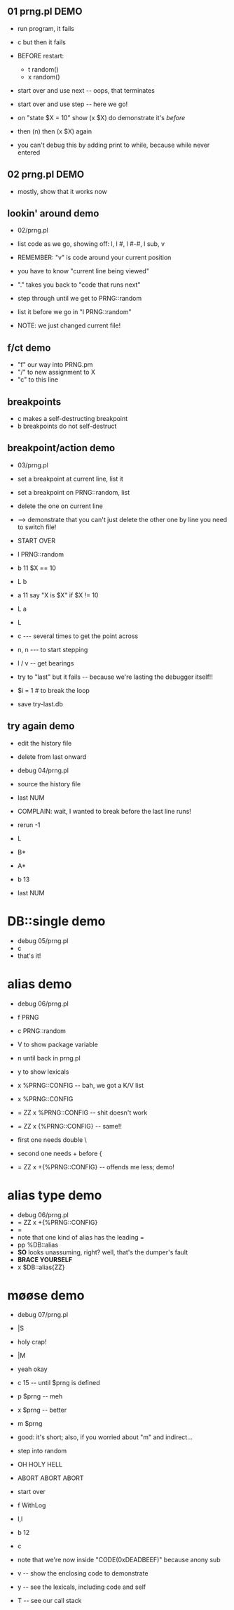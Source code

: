 ## 01 prng.pl DEMO

- run program, it fails
- c but then it fails
- BEFORE restart:
  - t random()
  - x random()

- start over and use next -- oops, that terminates
- start over and use step -- here we go!

- on "state $X = 10" show (x $X) do demonstrate it's *before*
- then (n) then (x $X) again

- you can't debug this by adding print to while, because while never entered

## 02 prng.pl DEMO

- mostly, show that it works now

## lookin' around demo

* 02/prng.pl
* list code as we go, showing off: l, l #, l #-#, l sub, v

* REMEMBER:  "v" is code around your current position
* you have to know "current line being viewed"
* "." takes you back to "code that runs next"

* step through until we get to PRNG::random
* list it before we go in "l PRNG::random"
* NOTE: we just changed current file!

## f/ct demo
* "f" our way into PRNG.pm
* "/" to new assignment to X
* "c" to this line

## breakpoints

* c makes a self-destructing breakpoint
* b breakpoints do not self-destruct

## breakpoint/action demo
* 03/prng.pl

* set a breakpoint at current line, list it
* set a breakpoint on PRNG::random, list
* delete the one on current line
* --> demonstrate that you can't just delete the other one by line
  you need to switch file!

* START OVER

* l PRNG::random
* b 11 $X == 10
* L b
* a 11 say "X is $X" if $X != 10
* L a
* L
* c --- several times to get the point across
* n, n --- to start stepping
* l / v -- get bearings
* try to "last" but it fails -- because we're lasting the debugger itself!!
* $i = 1 # to break the loop
* save try-last.db

## try again demo
* edit the history file
* delete from last onward

* debug 04/prng.pl
* source the history file
* last NUM

* COMPLAIN: wait, I wanted to break before the last line runs!
* rerun -1
* L
* B*
* A*
* b 13
* last NUM

# DB::single demo
* debug 05/prng.pl
* c
* that's it!

# alias demo
* debug 06/prng.pl
* f PRNG
* c PRNG::random
* V to show package variable
* n until back in prng.pl
* y to show lexicals
* x %PRNG::CONFIG -- bah, we got a K/V list
* x \%PRNG::CONFIG
* = ZZ x \%PRNG::CONFIG  -- shit doesn't work
* = ZZ x {%PRNG::CONFIG} -- same!!

* first one needs double \
* second one needs + before {

* = ZZ x +{%PRNG::CONFIG}  -- offends me less; demo!

# alias type demo

* debug 06/prng.pl
* = ZZ x +{%PRNG::CONFIG}
* =
* note that one kind of alias has the leading =
* pp \%DB::alias
* **SO** looks unassuming, right?  well, that's the dumper's fault
* **BRACE YOURSELF**
* x $DB::alias{ZZ}

# møøse demo

* debug 07/prng.pl
* |S
* holy crap!
* |M
* yeah okay
* c 15 -- until $prng is defined
* p $prng -- meh
* x $prng -- better
* m $prng
* good: it's short; also, if you worried about "m" and indirect…
* step into random
* OH HOLY HELL
* ABORT ABORT ABORT

* start over
* f WithLog
* l,l
* b 12
* c
* note that we're now inside "CODE(0xDEADBEEF)" because anony sub
* v -- show the enclosing code to demonstrate
* y -- see the lexicals, including code and self
* T -- see our call stack

